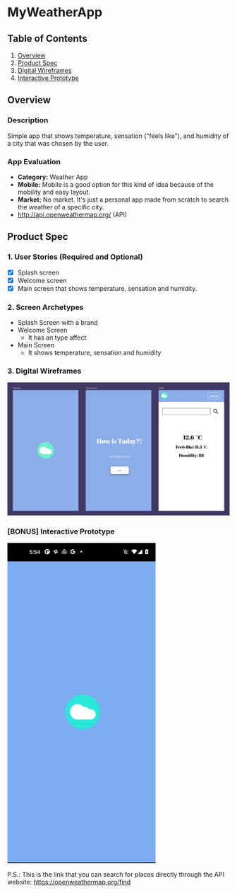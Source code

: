 MyWeatherApp
===

## Table of Contents
1. [Overview](#Overview)
2. [Product Spec](#Product-Spec)
3. [Digital Wireframes](#Wireframes)
4. [Interactive Prototype](#Prototype)

## Overview
### Description
Simple app that shows temperature, sensation ("feels like"), and humidity of a city that was chosen by the user.

### App Evaluation

- **Category:** Weather App
- **Mobile:** Mobile is a good option for this kind of idea because of the mobility and easy layout.
- **Market:** No market. It's just a personal app made from scratch to search the weather of a specific city.
- http://api.openweathermap.org/ (API)

## Product Spec

### 1. User Stories (Required and Optional)

* [x] Splash screen
* [x] Welcome screen
* [x] Main screen that shows temperature, sensation and humidity.

### 2. Screen Archetypes 

* Splash Screen with a brand
* Welcome Screen
    * It has an type affect
* Main Screen
    * It shows temperature, sensation and humidity

### 3. Digital Wireframes
<img src="https://github.com/malucart/MyWeatherApp/blob/main/luizaWeatherApp.png" width=600>

### [BONUS] Interactive Prototype
<img src="https://github.com/malucart/MyWeatherApp/blob/main/weatherapp.gif">

P.S.: This is the link that you can search for places directly through the API website: https://openweathermap.org/find